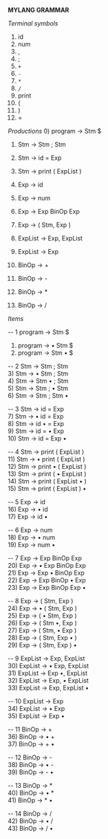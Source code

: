 **MYLANG GRAMMAR**

*Terminal symbols*
1) id
2) num
3) ,
4) ;
5) `+`
6) `-`
7) `*`
8) `/`
9) print
10) (
11) )
12) =

*Productions*
0) program -> Stm $

1) Stm -> Stm ; Stm
2) Stm -> id = Exp
3) Stm -> print ( ExpList )

4) Exp -> id
5) Exp -> num
6) Exp -> Exp BinOp Exp
7) Exp -> ( Stm, Exp )

8) ExpList -> Exp, ExpList
9) ExpList -> Exp

10) BinOp -> +
11) BinOp -> -
12) BinOp -> *
13) BinOp -> /

*Items*

-- 1 program -> Stm $
1) program -> • Stm $
2) program -> Stm • $

-- 2 Stm -> Stm ; Stm\
3) Stm -> • Stm ; Stm\
4) Stm -> Stm • ; Stm\
5) Stm -> Stm ; • Stm\
6) Stm -> Stm ; Stm •

-- 3 Stm -> id = Exp\
7) Stm -> • id = Exp\
8) Stm -> id • = Exp\
9) Stm -> id = • Exp\
10) Stm -> id = Exp •

-- 4 Stm -> print ( ExpList )\
11) Stm -> • print ( ExpList )\
12) Stm -> print • ( ExpList )\
13) Stm -> print ( • ExpList )\
14) Stm -> print ( ExpList • )\
15) Stm -> print ( ExpList ) •

-- 5 Exp -> id\
16) Exp -> • id\
17) Exp -> id •

-- 6 Exp -> num\
18) Exp -> • num\
19) Exp -> num •

-- 7 Exp -> Exp BinOp Exp\
20) Exp -> • Exp BinOp Exp\
21) Exp -> Exp • BinOp Exp\
22) Exp -> Exp BinOp • Exp\
23) Exp -> Exp BinOp Exp •

-- 8 Exp -> ( Stm, Exp )\
24) Exp -> • ( Stm, Exp )\
25) Exp -> ( • Stm, Exp )\
26) Exp -> ( Stm •, Exp )\
27) Exp -> ( Stm, • Exp )\
28) Exp -> ( Stm, Exp • )\
29) Exp -> ( Stm, Exp ) •

-- 9 ExpList -> Exp, ExpList\
30) ExpList -> • Exp, ExpList\
31) ExpList -> Exp •, ExpList\
32) ExpList -> Exp, • ExpList\
33) ExpList -> Exp, ExpList •

-- 10 ExpList -> Exp\
34) ExpList -> • Exp\
35) ExpList -> Exp •

-- 11 BinOp -> +\
36) BinOp -> • +\
37) BinOp -> + •

-- 12 BinOp -> -\
38) BinOp -> • -\
39) BinOp -> - •

-- 13 BinOp -> *\
40) BinOp -> • *\
41) BinOp -> * •

-- 14 BinOp -> /\
42) BinOp -> • /\
43) BinOp -> / •
